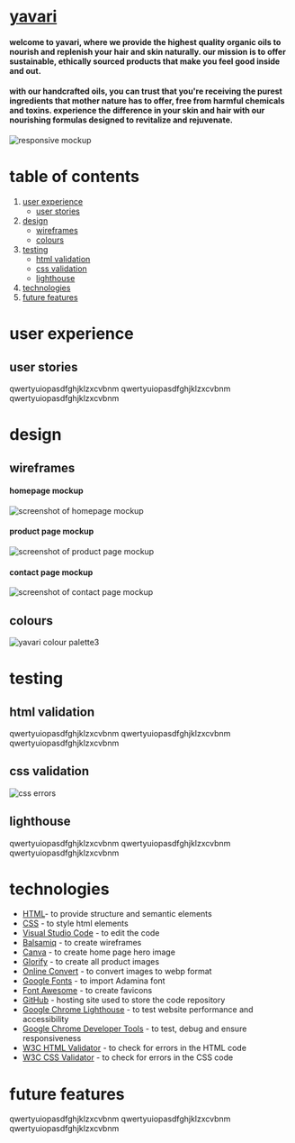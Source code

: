 # [yavari](...)

#### welcome to yavari, where we provide the highest quality organic oils to nourish and replenish your hair and skin naturally. our mission is to offer sustainable, ethically sourced products that make you feel good inside and out. 

#### with our handcrafted oils, you can trust that you're receiving the purest ingredients that mother nature has to offer, free from harmful chemicals and toxins. experience the difference in your skin and hair with our nourishing formulas designed to revitalize and rejuvenate.

![responsive mockup](https://github.com/elfitron/yavari/assets/161019521/75541325-4d72-4155-817c-de1c2c8b7caa)


# table of contents

1. [user experience](https://github.com/elfitron/yavari/blob/main/README.md#user-experience)
   - [user stories](https://github.com/elfitron/yavari/blob/main/README.md#user-stories)
2. [design](https://github.com/elfitron/yavari/blob/main/README.md#design)
   - [wireframes](https://github.com/elfitron/yavari/blob/main/README.md#wireframes)
   - [colours](https://github.com/elfitron/yavari/blob/main/README.md#colours)
4. [testing](https://github.com/elfitron/yavari/blob/main/README.md#testing)
   - [html validation](https://github.com/elfitron/yavari/blob/main/README.md#html-validation)
   - [css validation](https://github.com/elfitron/yavari/blob/main/README.md#css-validation)
   - [lighthouse](https://github.com/elfitron/yavari/blob/main/README.md#lighthouse)
5. [technologies](https://github.com/elfitron/yavari/blob/main/README.md#technologies)
6. [future features](https://github.com/elfitron/yavari/blob/main/README.md#future-features)

# user experience
## user stories
qwertyuiopasdfghjklzxcvbnm
qwertyuiopasdfghjklzxcvbnm
qwertyuiopasdfghjklzxcvbnm

# design

## wireframes
#### homepage mockup
![screenshot of homepage mockup](https://share.balsamiq.com/c/sMPoFm4bvdC1VwT4ULpGBF.png) 

#### product page mockup
![screenshot of product page mockup](https://share.balsamiq.com/c/4BkoasSVf3s5bTwWwSz7S9.png)

#### contact page mockup
![screenshot of contact page mockup](https://share.balsamiq.com/c/qvJdCoMDYXbsXSG6hJxQGo.png)

## colours
![yavari colour palette3](https://github.com/elfitron/yavari/assets/161019521/63108bfd-a688-44b6-8e42-a5bdb291cf2b)

# testing

## html validation
qwertyuiopasdfghjklzxcvbnm
qwertyuiopasdfghjklzxcvbnm
qwertyuiopasdfghjklzxcvbnm


## css validation
![css errors](https://github.com/elfitron/yavari/assets/161019521/8fccc25a-9835-494b-8059-c4b5c450aa71)


## lighthouse
qwertyuiopasdfghjklzxcvbnm
qwertyuiopasdfghjklzxcvbnm
qwertyuiopasdfghjklzxcvbnm

# technologies

- [HTML](https://web.dev/learn/html/overview/)- to provide structure and semantic elements 
- [CSS](https://developer.mozilla.org/en-US/docs/Web/CSS) - to style html elements 
- [Visual Studio Code](https://code.visualstudio.com/) - to edit the code
- [Balsamiq](https://balsamiq.com/) - to create wireframes
- [Canva](https://www.canva.com/) - to create home page hero image
- [Glorify](https://glorify.com/) - to create all product images
- [Online Convert](https://image.online-convert.com/convert-to-webp) - to convert images to webp format
- [Google Fonts](https://fonts.google.com/) - to import Adamina font
- [Font Awesome](https://fontawesome.com/) - to create favicons
- [GitHub](https://github.com/) - hosting site used to store the code repository
- [Google Chrome Lighthouse](https://developer.chrome.com/docs/lighthouse/overview/) - to test website performance and accessibility
- [Google Chrome Developer Tools](https://developer.chrome.com/docs/devtools/overview/) - to test, debug and ensure responsiveness
- [W3C HTML Validator](https://validator.w3.org/nu/) - to check for errors in the HTML code
- [W3C CSS Validator](https://jigsaw.w3.org/css-validator/) - to check for errors in the CSS code

# future features
qwertyuiopasdfghjklzxcvbnm
qwertyuiopasdfghjklzxcvbnm
qwertyuiopasdfghjklzxcvbnm






